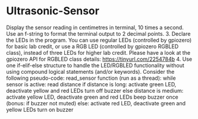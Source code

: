 # Ultrasonic-Sensor
Display the sensor reading in centimetres in terminal, 10 times a second. Use an f-string to format
the terminal output to 2 decimal points.
3. Declare the LEDs in the program. You can use regular LEDs (controlled by gpiozero) for basic lab
credit, or use a RGB LED (controlled by gpiozero RGBLED class), instead of three LEDs for higher lab
credit.
Please have a look at the gpiozero API for RGBLED class details: https://tinyurl.com/2254784b
4. Use one if-elif-else structure to handle the LED/RGBLED functionality without using compound
logical statements (and/or keywords). Consider the following pseudo-code:
read_sensor function (run as a thread):
while sensor is active:
read distance
if distance is long:
activate green LED, deactivate yellow and red LEDs
turn off buzzer
else distance is medium:
activate yellow LED, deactivate green and red LEDs
beep buzzer once (bonus: if buzzer not muted)
else:
activate red LED, deactivate green and yellow LEDs
turn on buzzer 
